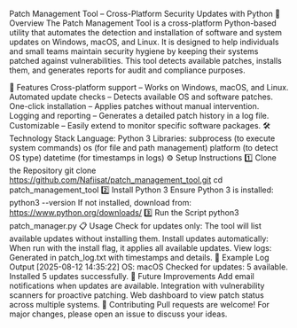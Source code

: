 Patch Management Tool – Cross-Platform Security Updates with Python
📌 Overview
The Patch Management Tool is a cross-platform Python-based utility that automates the detection and installation of software and system updates on Windows, macOS, and Linux.
It is designed to help individuals and small teams maintain security hygiene by keeping their systems patched against vulnerabilities.
This tool detects available patches, installs them, and generates reports for audit and compliance purposes.

🚀 Features
Cross-platform support – Works on Windows, macOS, and Linux.
Automated update checks – Detects available OS and software patches.
One-click installation – Applies patches without manual intervention.
Logging and reporting – Generates a detailed patch history in a log file.
Customizable – Easily extend to monitor specific software packages.
🛠 Technology Stack
Language: Python 3
Libraries:
subprocess (to execute system commands)
os (for file and path management)
platform (to detect OS type)
datetime (for timestamps in logs)
⚙️ Setup Instructions
1️⃣ Clone the Repository
git clone https://github.com/Nafiisat/patch_management_tool.git
cd patch_management_tool
2️⃣ Install Python 3
Ensure Python 3 is installed:
python3 --version
If not installed, download from: https://www.python.org/downloads/
3️⃣ Run the Script
python3 patch_manager.py
📋 Usage
Check for updates only:
The tool will list available updates without installing them.
Install updates automatically:
When run with the install flag, it applies all available updates.
View logs:
Generated in patch_log.txt with timestamps and details.
📄 Example Log Output
[2025-08-12 14:35:22] OS: macOS
Checked for updates: 5 available.
Installed 5 updates successfully.
🔮 Future Improvements
Add email notifications when updates are available.
Integration with vulnerability scanners for proactive patching.
Web dashboard to view patch status across multiple systems.
🤝 Contributing
Pull requests are welcome! For major changes, please open an issue to discuss your ideas.
